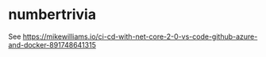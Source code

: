 # numbertrivia

See https://mikewilliams.io/ci-cd-with-net-core-2-0-vs-code-github-azure-and-docker-891748641315
